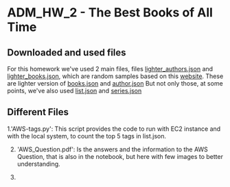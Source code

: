 # ADM_HW_2 - The Best Books of All Time

## Downloaded and used files
For this homework we've used 2 main files, files [lighter_authors.json](https://adm2023.s3.amazonaws.com/lighter_authors.json) and [lighter_books.json](https://adm2023.s3.amazonaws.com/lighter_books.json), which are random samples based on this [website](https://www.kaggle.com/datasets/opalskies/large-books-metadata-dataset-50-mill-entries). These are lighter version of [books.json](https://www.kaggle.com/datasets/opalskies/large-books-metadata-dataset-50-mill-entries) and [author.json](https://www.kaggle.com/datasets/opalskies/large-books-metadata-dataset-50-mill-entries)
But not only those, at some points, we've also used [list.json](https://www.kaggle.com/datasets/opalskies/large-books-metadata-dataset-50-mill-entries?select=list.json) and [series.json](https://www.kaggle.com/datasets/opalskies/large-books-metadata-dataset-50-mill-entries)

## Different Files

1.'AWS-tags.py':
   This script provides the code to run with EC2 instance and with the local system, to count the top 5 tags in list.json.

2. 'AWS_Question.pdf':
   Is the answers and the information to the AWS Question, that is also in the notebook, but here with few images to better understanding.

3. 

